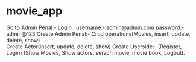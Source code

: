 # movie_app
Go to Admin Penal:- Login :
                    username:- admin@admin.com
                    password:- admin@123
Create Admin Penal:- Crud operations(Movies, insert, update, delete, show)   
                     Create Actor(insert, update, delete, show)
Create Userside:- (Register, Login) 
                   (Show Movies, Show actors, serach movie, movie book, Logout).    
